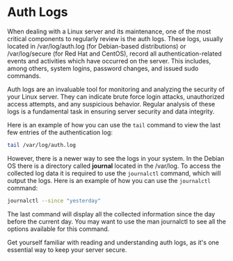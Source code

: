 # Auth Logs 

When dealing with a Linux server and its maintenance, one of the most critical components to regularly review is the auth logs. These logs, usually located in /var/log/auth.log (for Debian-based distributions) or /var/log/secure (for Red Hat and CentOS), record all authentication-related events and activities which have occurred on the server. This includes, among others, system logins, password changes, and issued sudo commands. 

Auth logs are an invaluable tool for monitoring and analyzing the security of your Linux server. They can indicate brute force login attacks, unauthorized access attempts, and any suspicious behavior. Regular analysis of these logs is a fundamental task in ensuring server security and data integrity.

Here is an example of how you can use the `tail` command to view the last few entries of the authentication log:

```bash
tail /var/log/auth.log
```
However, there is a newer way to see the logs in your system. In the Debian OS there is a directory called **journal** located in the /var/log. To access the collected log data it is required to use the `journalctl` command, which will output the logs.
Here is an example of how you can use the `journalctl` command:

```bash
journalctl --since "yesterday" 
```
The last command will display all the collected information since the day before the current day. You may want to use the man journalctl to see all the options available for this command.


Get yourself familiar with reading and understanding auth logs, as it's one essential way to keep your server secure.

